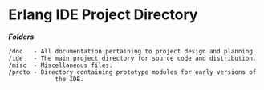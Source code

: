 Erlang IDE Project Directory
============================

___Folders___

	/doc   - All documentation pertaining to project design and planning.
	/ide   - The main project directory for source code and distribution.
	/misc  - Miscellaneous files.
	/proto - Directory containing prototype modules for early versions of
			     the IDE.



